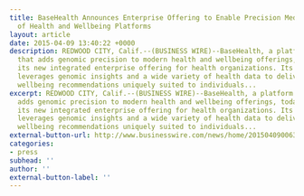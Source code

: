 ```yaml
---
title: BaseHealth Announces Enterprise Offering to Enable Precision Medicine Inside
  of Health and Wellbeing Platforms
layout: article
date: 2015-04-09 13:40:22 +0000
description: REDWOOD CITY, Calif.--(BUSINESS WIRE)--BaseHealth, a platform enabler
  that adds genomic precision to modern health and wellbeing offerings, today announced
  its new integrated enterprise offering for health organizations. Its technology
  leverages genomic insights and a wide variety of health data to deliver personalized
  wellbeing recommendations uniquely suited to individuals...
excerpt: REDWOOD CITY, Calif.--(BUSINESS WIRE)--BaseHealth, a platform enabler that
  adds genomic precision to modern health and wellbeing offerings, today announced
  its new integrated enterprise offering for health organizations. Its technology
  leverages genomic insights and a wide variety of health data to deliver personalized
  wellbeing recommendations uniquely suited to individuals...
external-button-url: http://www.businesswire.com/news/home/20150409006328/en/BaseHealth-Announces-Enterprise-Offering-Enable-Precision-Medicine
categories:
- press
subhead: ''
author: ''
external-button-label: ''
---
```

